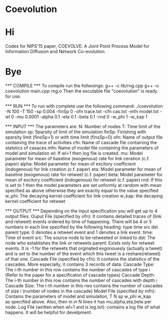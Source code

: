# Coevolution
# Hi
Codes for NIPS'15 paper, COEVOLVE: A Joint Point Process Model for Information Diffusion and Network Co-evolution.
# Bye

*** COMPILE ***
To compile run the follwoings:
	g++ -c lib/rng.cpp
	g++ -o coevolution main.cpp rng.o
Then the excutable file "coeovlution" is ready for use.

*** RUN ***
To run with complete  use the following command:
./coevolution -N 100 -T 150 -sp 0.004 -finSp 0 -ofn trace.txt -cfn cas.txt -mfn model.txt -wl 0 -mu 0.0001 -alpha 0.1 -eta 0.1 -beta 0.1 -rnd 0 -w_phi 1 -w_kap 1 

*** INPUT ***
The parameters are:
	N:	Number of nodes
	T:	Time limit of the simulation 
	sp: Sparsity of limit of the simulation
	finSp: Finishing with sparsity limit (finsSp=1) or with time limit (finsSp=0)
	ofn: Name of output file containing the trace of activities
	cfn: Name of cascade file containing the statstics of casaces
	mfn: Name of model file containing the parameters of model and simulation
	wl: If wl=1 then log file is created.
	mu: Model parameter for mean of baseline (exogenous) rate for link ceration (c.f. paper)
	alpha: Model parameter for mean of excitory coefficient (indogenous) for link creation (c.f. paper)
	eta: Model parameter for mean of baseline (exogenous) rate for retweet (c.f. paper)
	beta: Model parameter for mean of excitory coefficient (indogenous) for retweet (c.f. paper)
	rnd: If this is set to 1 then the model parameters are set unformly at random with mean specified as above otherwise they are exactly equal to the value specified
	w_phi: The decaying kernel coefficient for link creation
	w_kap: the decaying kernel coefficient for retweet

*** OUTPUT ***
Depending on the input specificaiton you will get up to 4 output files.
	Ouput File (specified by ofn): It contains detailed traces of (link and retweet) events ordered by time of happening. There will be 4 or 5 numbers in each line specified by the following heading:
		type	time	src		dst		parent
		type: 0 denotes a retweet event and 1 denotes a link event.
		time: Time of event
		src: The source node to be retweeted or linked to
		dst: The node who establishes the link or retweets
		parent: Exists only for retweet events. It is -1 for the retweets that orginated exgonouesly (actually a tweet) and is set to the number of the event which this tweet is a reshare(retweet) of that one.
	Cascade File (specified by cfn): It contains the statistics of the cascades. More especially, it contains 3 records of data:
		Cascade Type: The i-th number in this row contains the number of cascades of type i (Refer to the paper for a specificaton of cascade types)
		Caccade Depth: The i-th number in this row contains the number of cascades with depth i
		Cascade Size: The i-th number in this rwo contains the number of cascades of size i (number of nodes in the cascade)
	Model File (specified by mfn): Contains the parameters of model and simulaiton,
		T	N	sp  w_phi	w_kap	
		as specified above.
		Also, then in in N lines it has mu,alpha,eta,beta per node.
	Log File (written when wl=1 and is log.txt): contains a log file of what happens. It will be helpful for develpment.
	
		

